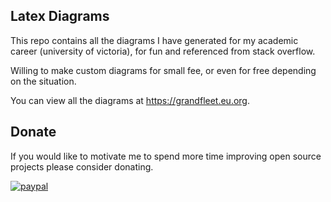 ## Latex Diagrams
This repo contains all the diagrams I have generated for my academic career (university of victoria), for fun and referenced from stack overflow.

Willing to make custom diagrams for small fee, or even for free depending on the situation.

You can view all the diagrams at https://grandfleet.eu.org.

## Donate
If you would like to motivate me to spend more time improving open source projects please consider donating.

[![paypal](https://www.paypalobjects.com/en_US/i/btn/btn_donateCC_LG.gif)](https://www.paypal.com/cgi-bin/webscr?cmd=_donations&business=Z6M6Y83D3URSU&item_name=Motivating+me+to+continue+to+produce+open+source+projects&currency_code=CAD)
